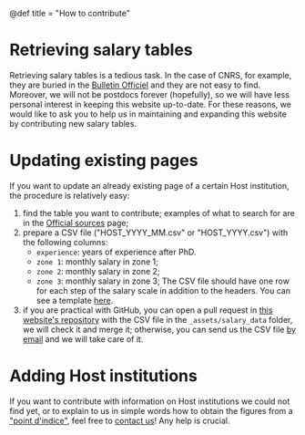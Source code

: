 @def title = "How to contribute"

# Retrieving salary tables
Retrieving salary tables is a tedious task. In the case of CNRS, for example, they are buried in the [Bulletin Officiel](https://www.cnrs.fr/fr/le-cnrs/bulletin-officiel) and they are not easy to find.
Moreover, we will not be postdocs forever (hopefully), so we will have less personal interest in keeping this website up-to-date.
For these reasons, we would like to ask you to help us in maintaining and expanding this website by contributing new salary tables.

# Updating existing pages

If you want to update an already existing page of a certain Host institution, the procedure is relatively easy:
1. find the table you want to contribute; examples of what to search for are in the [Official sources](/pages/sources) page;
2. prepare a CSV file ("HOST\_YYYY\_MM.csv" or "HOST\_YYYY.csv") with the following columns:
    - `experience`: years of experience after PhD.
    - `zone 1`: monthly salary in zone 1;
    - `zone 2`: monthly salary in zone 2;
    - `zone 3`: monthly salary in zone 3;
    The CSV file should have one row for each step of the salary scale in addition to the headers. You can see a template [here](/assets/salary_data/CNRS_2020_01.csv).
3. if you are practical with GitHub, you can open a pull request in [this website's repository](https://github.com/adigioacchino/CNRSPostdocSalary) with the CSV file in the `_assets/salary_data` folder, we will check it and merge it; otherwise, you can send us the CSV file [by email](/pages/contacts) and we will take care of it.

# Adding Host institutions

If you want to contribute with information on Host institutions we could not find yet, or to explain to us in simple words how to obtain the figures from a ["point d'indice"](https://www.fonction-publique.gouv.fr/etre-agent-public/ma-remuneration/ma-remuneration-tout-comprendre/connaitre-le-point-dindice), feel free to [contact us](/pages/contacts)! Any help is crucial.
